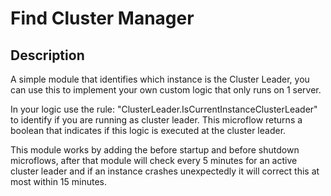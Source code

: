 # Find Cluster Manager 

## Description
A simple module that identifies which instance is the Cluster Leader, you can use this to implement your own custom logic that only runs on 1 server.

In your logic use the rule: "ClusterLeader.IsCurrentInstanceClusterLeader" to identify if you are running as cluster leader. This microflow returns a boolean that indicates if this logic is executed at the cluster leader.

This module works by adding the before startup and before shutdown microflows, after that module will check every 5 minutes for an active cluster leader and if an instance crashes unexpectedly it will correct this at most within 15 minutes. 